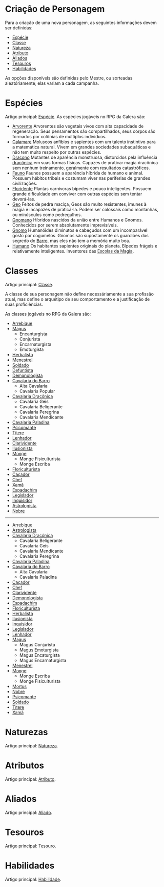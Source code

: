 <!-- TITLE: Criação De Personagem -->
<!-- SUBTITLE: Regras e detalhes para a criação de personagens. -->
# Criação de Personagem
Para a criação de uma nova personagem, as seguintes informações devem ser definidas:
* [Espécie](#espécies)
* [Classe](#classes)
* [Natureza](#naturezas)
* [Atributo](#atributos)
* [Aliados](#aliados)
* [Tesouros](#tesouros)
* [Habilidades](#habilidades)

As opções disponívels são definidas pelo Mestre, ou sorteadas aleatóriamente; elas variam a cada campanha.

# Espécies
Artigo principal: [Espécie](especie).
As espécies jogáveis no RPG da Galera são:

* [Arvorente](especie/arvorente)
Arvorentes são vegetais vivos com alta capacidade de regeneração. Seus pensamentos são compartilhados, seus corpos são formados por colônias de múltiplos indivíduos.
* [Calamare](especie/calamare)
Moluscos anfíbios e sapientes com um talento instintivo para a matemática natural. Vivem em grandes sociedades subaquáticas e não tem muito respeito por outras espécies.
* [Dracono](especie/dracono)
Mutantes de aparência monstruosa, distorcidos pela influência [dracônica](dragao) em suas formas físicas. Capazes de praticar magia dracônica sem nenhum treinamento, geralmente com resultados catastróficos.
* [Fauno](especie/fauno)
Faunos possuem a aparência híbrida de humano e animal. Possuem hábitos tribais e costumam viver nas periferias de grandes civilizações.
* [Floridente](especie/floridente)
Plantas carnívoras bípedes e pouco inteligentes. Possuem grande dificuldade em conviver com outras espécies sem tentar devorá-las.
* [Geo](especie/geo)
Feitos de pedra maciça, Geos são muito resistentes, imunes à magia e incapazes de praticá-la. Podem ser colossais como montanhas, ou minúsculos como pedregulhos.
* [Gnomano](especie/gnomano)
Híbridos nascidos da união entre Humanos e Gnomos. Conhecidos por serem absolutamente imprevisíveis.
* [Gnomo](especie/gnomo)
Humanóides diminutos e cabeçudos com um incomparável gosto por cogumelos. Gnomos são supostamente os guardiões dos segredo do [Barro](barro), mas eles não tem a memória muito boa.
* [Humano](especie/humano)
Os habitantes sapientes originais do planeta. Bípedes frágeis e relativamente inteligentes. Inventores das [Escolas da Magia](magia).

# Classes
Artigo principal: [Classe](classe).

A classe de sua personagem não define necessáriamente a sua profissão atual, mas define o arquétipo de seu comportamento e a justificação de suas proficiências.

As classes jogáveis no RPG da Galera são:

* [Arrebique](classe/)
* [Magus](classe/magus)
	* Encanturgista
	* Conjurista
	* Encarnaturgista
	* Emoturgista
* [Herbalista](classe/)
* [Menestrel](classe/)
* [Soldado](classe/)
* [Defuntista](classe/)
* [Demonologista](classe/)
* [Cavalaria do Barro](classe/)
	* Alta Cavalaria
	* Cavalaria Popular
* [Cavalaria Dracônica](classe/)
	* Cavalaria Geis
	* Cavalaria Beligerante
	* Cavalaria Peregrina
	* Cavalaria Mendicante
* [Cavalaria Paladina](classe/)
* [Psicomante](classe/)
* [Títere](classe/)
* [Lenhador](classe/)
* [Clarividente](classe/)
* [Ilusionista](classe/)
* [Monge](classe/)
	* Monge Fisiculturista
	* Monge Escriba
* [Floriculturista](classe/)
* [Caçador](classe/)
* [Chef](classe/)
* [Xamã](classe/)
* [Espadachim](classe/)
* [Legislador](classe/)
* [Inquisidor](classe/)
* [Astrologista](classe/)
* [Nobre](classe/)

-----

* [Arrebique](classe/)
* [Astrologista](classe/)
* [Cavalaria Dracônica](classe/)
	* Cavalaria Beligerante
	* Cavalaria Geis
	* Cavalaria Mendicante
	* Cavalaria Peregrina
* [Cavalaria Paladina](classe/)
* [Cavalaria do Barro](classe/)
	* Alta Cavalaria
	* Cavalaria Paladina
* [Caçador](classe/)
* [Chef](classe/)
* [Clarividente](classe/)
* [Demonologista](classe/)
* [Espadachim](classe/)
* [Floriculturista](classe/)
* [Herbalista](classe/)
* [Ilusionista](classe/)
* [Inquisidor](classe/)
* [Legislador](classe/)
* [Lenhador](classe/)
* [Magus](classe/)
	* Magus Conjurista
	* Magus Emoturgista
	* Magus Encaturgista
	* Magus Encarnaturgista
* [Menestrel](classe/)
* [Monge](classe/)
	* Monge Escriba
	* Monge Fisiculturista
* [Mortus](classe/)
* [Nobre](classe/)
* [Psicomante](classe/)
* [Soldado](classe/)
* [Títere](classe/)
* [Xamã](classe/)

# Naturezas
Artigo principal: [Natureza](natureza).

# Atributos
Artigo principal: [Atributo](atributo).

# Aliados
Artigo principal: [Aliado](aliado).

# Tesouros
Artigo principal: [Tesouro](tesouro).

# Habilidades
Artigo principal: [Habilidade](habilidade).
